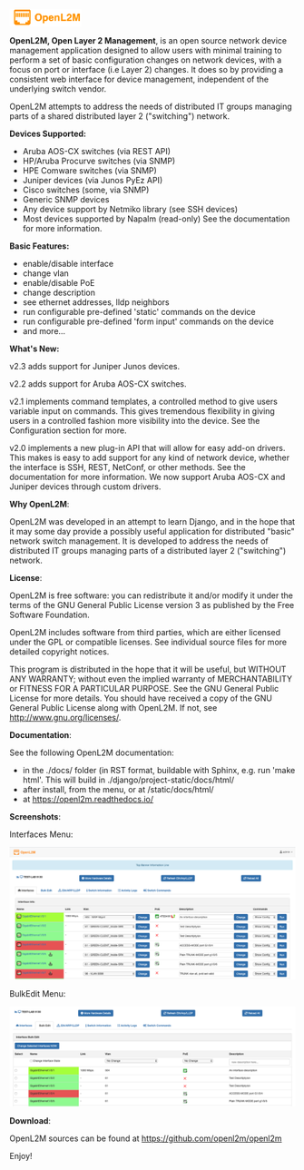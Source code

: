 ![OpenL2M](docs/_static/openl2m_logo.png "OpenL2M logo")

__OpenL2M, Open Layer 2 Management__, is an open source network device management
application designed to allow users with minimal training to perform a set of basic
configuration changes on network devices, with a focus on port or interface (i.e Layer 2) changes.
It does so by providing a consistent web interface
for device management, independent of the underlying switch vendor.

OpenL2M attempts to address the needs of distributed IT groups managing parts
of a shared distributed layer 2 ("switching") network.

__Devices Supported:__
* Aruba AOS-CX switches (via REST API)
* HP/Aruba Procurve switches (via SNMP)
* HPE Comware switches (via SNMP)
* Juniper devices (via Junos PyEz API)
* Cisco switches (some, via SNMP)
* Generic SNMP devices
* Any device support by Netmiko library (see SSH devices)
* Most devices supported by Napalm (read-only)
See the documentation for more information.

__Basic Features:__
* enable/disable interface
* change vlan
* enable/disable PoE
* change description
* see ethernet addresses, lldp neighbors
* run configurable pre-defined 'static' commands on the device
* run configurable pre-defined 'form input' commands on the device
* and more...

__What's New:__

v2.3 adds support for Juniper Junos devices.

v2.2 adds support for Aruba AOS-CX switches.

v2.1 implements command templates, a controlled method to give users variable input on commands.
This gives tremendous flexibility in giving users in a controlled fashion more visibility into the device.
See the Configuration section for more.

v2.0 implements a new plug-in API that will allow for easy add-on drivers.
This makes is easy to add support for any kind of network device,
whether the interface is SSH, REST, NetConf, or other methods.
See the documentation for more information. We now support Aruba AOS-CX and Juniper devices
through custom drivers.

__Why OpenL2M__:

OpenL2M was developed in an attempt to learn
Django, and in the hope that it may some day provide a possibly useful
application for distributed "basic" network switch management.
It is developed to address the needs of distributed IT groups managing parts
of a distributed layer 2 ("switching") network.

__License__:

OpenL2M is free software: you can redistribute it and/or modify it
under the terms of the GNU General Public License version 3 as published by
the Free Software Foundation.

OpenL2M includes software from third parties, which are either licensed under
the GPL or compatible licenses.
See individual source files for more detailed copyright notices.

This program is distributed in the hope that it will be useful, but WITHOUT
ANY WARRANTY; without even the implied warranty of MERCHANTABILITY or
FITNESS FOR A PARTICULAR PURPOSE. See the GNU General Public License for
more details.  You should have received a copy of the GNU General Public
License along with OpenL2M. If not, see <http://www.gnu.org/licenses/>.

__Documentation__:

See the following OpenL2M documentation:

* in the ./docs/ folder (in RST format, buildable with Sphinx, e.g. run 'make html'.
  This will build in ./django/project-static/docs/html/
* after install, from the menu, or at <your-website-url>/static/docs/html/
* at https://openl2m.readthedocs.io/

__Screenshots__:

Interfaces Menu:

![InterfaceMenu](docs/_static/screenshot-1.png "Interface Menu")

BulkEdit Menu:

![BulkEditMenu](docs/_static/screenshot-2.png "BulkEdit Menu")


__Download__:

OpenL2M sources can be found at
<https://github.com/openl2m/openl2m>

Enjoy!
